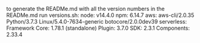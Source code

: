 to generate the READMe.md with all the version numbers in the READMe.md run versions.sh:
node: v14.4.0
npm: 6.14.7
aws: aws-cli/2.0.35 Python/3.7.3 Linux/5.4.0-7634-generic botocore/2.0.0dev39
serverless: Framework Core: 1.78.1 (standalone) Plugin: 3.7.0 SDK: 2.3.1 Components: 2.33.4
